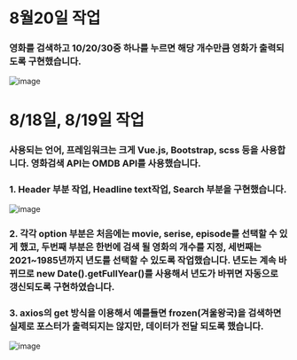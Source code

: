 # 8월20일 작업
### 영화를 검색하고 10/20/30중 하나를 누르면 해당 개수만큼 영화가 출력되도록 구현했습니다.
![image](https://user-images.githubusercontent.com/76980526/130251886-f43c07fb-3890-4743-b015-de84160c7039.png)
# 8/18일, 8/19일 작업
### 사용되는 언어, 프레임워크는 크게 Vue.js, Bootstrap, scss 등을 사용합니다. 영화검색 API는 OMDB API를 사용했습니다.
### 1. Header 부분 작업, Headline text작업, Search 부분을 구현했습니다.
![image](https://user-images.githubusercontent.com/76980526/130034217-6b39d546-0100-4f01-bb89-766be63d3373.png)
### 2. 각각 option 부분은 처음에는 movie, serise, episode를 선택할 수 있게 했고, 두번째 부분은 한번에 검색 될 영화의 개수를 지정, 세번째는 2021~1985년까지 년도를 선택할 수 있도록 작업했습니다. 년도는 계속 바뀌므로 new Date().getFullYear()를 사용해서 년도가 바뀌면 자동으로 갱신되도록 구현하였습니다.
### 3. axios의 get 방식을 이용해서 예를들면 frozen(겨울왕국)을 검색하면 실제로 포스터가 출력되지는 않지만, 데이터가 전달 되도록 했습니다.
![image](https://user-images.githubusercontent.com/76980526/130035756-5b17a88e-9511-4007-bf9e-db5c1f631209.png)